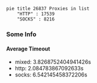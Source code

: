 
```mermaid
pie title 26837 Proxies in list
    "HTTP" : 17539
    "SOCKS" : 8216
```

### Some Info
#### Average Timeout

- mixed: 3.8268752404941426s
- http: 2.084783867092633s
- socks: 6.542145458372206s
